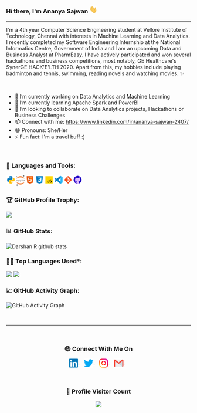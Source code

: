 <!--
**ananya2407/ananya2407** is a ✨ _special_ ✨ repository because its `README.md` (this file) appears on your GitHub profile.

Here are some ideas to get you started:

- 🔭 I’m currently working on ...
- 🌱 I’m currently learning ...
- 👯 I’m looking to collaborate on ...
- 🤔 I’m looking for help with ...
- 💬 Ask me about ...
- 📫 How to reach me: ...
- 😄 Pronouns: ...
- ⚡ Fun fact: ...
-->


### Hi there, I'm Ananya Sajwan <img src="https://github.com/ananya2407/ananya2407/blob/main/Assets/Hi.gif" width="22px">
---

I'm a 4th year Computer Science Engineering student at Vellore Institute of Technology, Chennai with interests in Machine Learning and Data Analytics. I recently completed my Software Engineering Internship at the National Informatics Centre, Government of India and I am an upcoming Data and Business Analyst at PharmEasy. I have actively participated and won several hackathons and business competitions, most notably, GE Healthcare's SynerGE HACK'E'LTH 2020. Apart from this, my hobbies include playing badminton and tennis, swimming, reading novels and watching movies. ✨
<br />

<br />

- 🔭 I’m currently working on Data Analytics and Machine Learning
- 🌱 I’m currently learning Apache Spark and PowerBI
- 👯 I’m looking to collaborate on Data Analytics projects, Hackathons or Business Challenges
- 📫 Connect with me: https://www.linkedin.com/in/ananya-sajwan-2407/
- 😄 Pronouns: She/Her
- ⚡ Fun fact: I'm a travel buff :)

<br />


### 🧰 Languages and Tools:

<img align="left" alt="Python" width="26px" src="https://github.com/ananya2407/ananya2407/blob/main/Assets/python.png" />
<img align="left" alt="Jupyter Notebook" width="26px" src="https://github.com/ananya2407/ananya2407/blob/main/Assets/jupyter.png" />
<img align="left" alt="HTML5" width="26px" src="https://github.com/ananya2407/ananya2407/blob/main/Assets/html.png" />
<img align="left" alt="CSS3" width="26px" src="https://github.com/ananya2407/ananya2407/blob/main/Assets/css.png" />
<img align="left" alt="JavaScript" width="26px" src="https://github.com/ananya2407/ananya2407/blob/main/Assets/javascript.png" />
<img align="left" alt="Visual Studio Code" width="26px" src="https://github.com/ananya2407/ananya2407/blob/main/Assets/visual-studio-code.png" />
<img align="left" alt="Git" width="26px" src="https://github.com/ananya2407/ananya2407/blob/main/Assets/git.png" />
<img align="left" alt="GitHub" width="26px" src="https://github.com/ananya2407/ananya2407/blob/main/Assets/github.png" />

<br />
<br />


<!-- Profile Trophy -->
### 🏆 GitHub Profile Trophy:
<a href="https://github.com/ryo-ma/github-profile-trophy">
  <img width=800 src="https://github-profile-trophy.vercel.app/?username=ananya2407&column=8&theme=darkhub&no-frame=true&no-bg=true"/>
</a>


<!--   Stats -->
### 📊 GitHub Stats:
![Darshan R github stats](https://github-readme-stats.vercel.app/api?username=ananya2407&theme=nord&show_icons=true&count_private=true)
  
  
<!--   Top Languages Used -->
### 👨‍💻 Top Languages Used*:
![](https://github-profile-summary-cards.vercel.app/api/cards/repos-per-language?username=ananya2407&theme=nord_dark)
![](https://github-profile-summary-cards.vercel.app/api/cards/most-commit-language?username=ananya2407&theme=nord_dark)


<!--   GitHub stats graph -->
### 📈 GitHub Activity Graph:
 ![GitHub Activity Graph](https://activity-graph.herokuapp.com/graph?username=ananya2407&theme=github)

 <br> 
 
 <hr>
 
 <br>

  <div align="center">
  <h3><b>😄 Connect With Me On</b></h3>
  </div>
<p align="center">
<a href="https://www.linkedin.com/in/ananya-sajwan-2407/" target="_blank">
  <img align="center" alt="Darshan R | Linkedin" width="24px" src="https://github.com/SatYu26/SatYu26/blob/master/Assets/Linkedin.svg" />
</a> &nbsp;&nbsp;
<a href="https://twitter.com/ananya_sajwan" target="_blank">
  <img align="center" alt="Darshan R | Twitter" width="26px" src="https://github.com/SatYu26/SatYu26/blob/master/Assets/Twitter.svg" />
</a> &nbsp;&nbsp;
<a href="https://www.instagram.com/ananya.sajwan/" target="_blank">
  <img align="center" alt="Darshan R | Instagram" width="24px" src="https://github.com/SatYu26/SatYu26/blob/master/Assets/Instagram.svg" />
</a> &nbsp;&nbsp;
<a href="mailto:anasajwan2407@gmail.com" target="_blank">
  <img align="center" alt="Darshan R | Gmail" width="26px" src="https://github.com/SatYu26/SatYu26/blob/master/Assets/Gmail.svg" />
</a> &nbsp;&nbsp;
<p>
  
<br>
  
<div align=center>
  <h3><b>📍 Profile Visitor Count</b></h3>
</div>
    
<!-- retro visitor counter -->  
<p align="center" >   
  <img src="https://profile-counter.glitch.me/ananya2407/count.svg" />  
</p>
  

